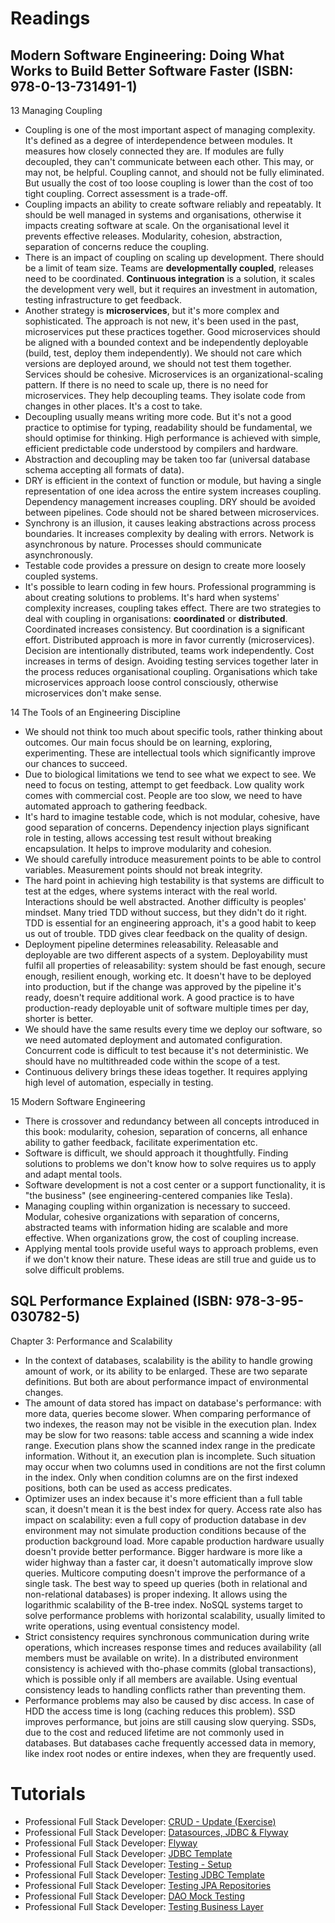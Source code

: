 # Readings

## Modern Software Engineering: Doing What Works to Build Better Software Faster (ISBN: 978-0-13-731491-1)

13 Managing Coupling

- Coupling is one of the most important aspect of managing complexity. It's defined as a degree of interdependence
  between modules. It measures how closely connected they are. If modules are fully decoupled, they can't communicate
  between each other. This may, or may not, be helpful. Coupling cannot, and should not be fully eliminated. But usually
  the cost of too loose coupling is lower than the cost of too tight coupling. Correct assessment is a trade-off.
- Coupling impacts an ability to create software reliably and repeatably. It should be well managed in systems and
  organisations, otherwise it impacts creating software at scale. On the organisational level it prevents effective
  releases. Modularity, cohesion, abstraction, separation of concerns reduce the coupling.
- There is an impact of coupling on scaling up development. There should be a limit of team size. Teams are
  __developmentally coupled__, releases need to be coordinated. __Continuous integration__ is a solution, it scales the
  development very well, but it requires an investment in automation, testing infrastructure to get feedback.
- Another strategy is __microservices__, but it's more complex and sophisticated. The approach is not new, it's been
  used in the past, microservices put these practices together. Good microservices should be aligned with a bounded
  context and be independently deployable (build, test, deploy them independently). We should not care which versions
  are deployed around, we should not test them together. Services should be cohesive. Microservices is an
  organizational-scaling pattern. If there is no need to scale up, there is no need for microservices. They help
  decoupling teams. They isolate code from changes in other places. It's a cost to take.
- Decoupling usually means writing more code. But it's not a good practice to optimise for typing, readability should be
  fundamental, we should optimise for thinking. High performance is achieved with simple, efficient predictable code
  understood by compilers and hardware.
- Abstraction and decoupling may be taken too far (universal database schema accepting all formats of data).
- DRY is efficient in the context of function or module, but having a single representation of one idea across the
  entire system increases coupling. Dependency management increases coupling. DRY should be avoided between pipelines.
  Code should not be shared between microservices.
- Synchrony is an illusion, it causes leaking abstractions across process boundaries. It increases complexity by
  dealing with errors. Network is asynchronous by nature. Processes should communicate asynchronously.
- Testable code provides a pressure on design to create more loosely coupled systems.
- It's possible to learn coding in few hours. Professional programming is about creating solutions to problems. It's
  hard when systems' complexity increases, coupling takes effect. There are two strategies to deal with coupling in
  organisations: __coordinated__ or __distributed__. Coordinated increases consistency. But coordination is a
  significant effort. Distributed approach is more in favor currently (microservices). Decision are intentionally
  distributed, teams work independently. Cost increases in terms of design. Avoiding testing services together later in
  the process reduces organisational coupling. Organisations which take microservices approach loose control
  consciously, otherwise microservices don't make sense.

14 The Tools of an Engineering Discipline

- We should not think too much about specific tools, rather thinking about outcomes. Our main focus should be on
  learning, exploring, experimenting. These are intellectual tools which significantly improve our chances to succeed.
- Due to biological limitations we tend to see what we expect to see. We need to focus on testing, attempt to get
  feedback. Low quality work comes with commercial cost. People are too slow, we need to have automated approach to
  gathering feedback.
- It's hard to imagine testable code, which is not modular, cohesive, have good separation of concerns. Dependency
  injection plays significant role in testing, allows accessing test result without breaking encapsulation. It helps to
  improve modularity and cohesion.
- We should carefully introduce measurement points to be able to control variables. Measurement points should not break
  integrity.
- The hard point in achieving high testability is that systems are difficult to test at the edges, where systems
  interact with the real world. Interactions should be well abstracted. Another difficulty is peoples' mindset. Many
  tried TDD without success, but they didn't do it right. TDD is essential for an engineering approach, it's a good
  habit to keep us out of trouble. TDD gives clear feedback on the quality of design.
- Deployment pipeline determines releasability. Releasable and deployable are two different aspects of a system.
  Deployability must fulfil all properties of releasability: system should be fast enough, secure enough, resilient
  enough, working etc. It doesn't have to be deployed into production, but if the change was approved by the pipeline
  it's ready, doesn't require additional work. A good practice is to have production-ready deployable unit of software
  multiple times per day, shorter is better.
- We should have the same results every time we deploy our software, so we need automated deployment and automated
  configuration. Concurrent code is difficult to test because it's not deterministic. We should have no multithreaded
  code within the scope of a test.
- Continuous delivery brings these ideas together. It requires applying high level of automation, especially in testing.

15 Modern Software Engineering

- There is crossover and redundancy between all concepts introduced in this book: modularity, cohesion, separation of
  concerns, all enhance ability to gather feedback, facilitate experimentation etc.
- Software is difficult, we should approach it thoughtfully. Finding solutions to problems we don't know how to solve
  requires us to apply and adapt mental tools.
- Software development is not a cost center or a support functionality, it is "the business" (see engineering-centered
  companies like Tesla).
- Managing coupling within organization is necessary to succeed. Modular, cohesive organizations with separation of
  concerns, abstracted teams with information hiding are scalable and more effective. When organizations grow, the cost
  of coupling increase.
- Applying mental tools provide useful ways to approach problems, even if we don't know their nature. These ideas are
  still true and guide us to solve difficult problems.

## SQL Performance Explained (ISBN: 978-3-95-030782-5)

Chapter 3: Performance and Scalability

- In the context of databases, scalability is the ability to handle growing amount of work, or its ability to be
  enlarged. These are two separate definitions. But both are about performance impact of environmental changes.
- The amount of data stored has impact on database's performance: with more data, queries become slower. When comparing
  performance of two indexes, the reason may not be visible in the execution plan. Index may be slow for two
  reasons: table access and scanning a wide index range. Execution plans show the scanned index range in the predicate
  information. Without it, an execution plan is incomplete. Such situation may occur when two columns used in conditions
  are not the first column in the index. Only when condition columns are on the first indexed positions, both can be
  used as access predicates.
- Optimizer uses an index because it's more efficient than a full table scan, it doesn't mean it is the best index for
  query. Access rate also has impact on scalability: even a full copy of production database in dev environment may not
  simulate production conditions because of the production background load. More capable production hardware usually
  doesn't provide better performance. Bigger hardware is more like a wider highway than a faster car, it doesn't
  automatically improve slow queries. Multicore computing doesn't improve the performance of a single task. The best way
  to speed up queries (both in relational and non-relational databases) is proper indexing. It allows using the
  logarithmic scalability of the B-tree index. NoSQL systems target to solve performance problems with horizontal
  scalability, usually limited to write operations, using eventual consistency model.
- Strict consistency requires synchronous communication during write operations, which increases response times and
  reduces availability (all members must be available on write). In a distributed environment consistency is achieved
  with tho-phase commits (global transactions), which is possible only if all members are available. Using eventual
  consistency leads to handling conflicts rather than preventing them.
- Performance problems may also be caused by disc access. In case of HDD the access time is long (caching reduces this
  problem). SSD improves performance, but joins are still causing slow querying. SSDs, due to the cost and reduced
  lifetime are not commonly used in databases. But databases cache frequently accessed data in memory, like index root
  nodes or entire indexes, when they are frequently used.

# Tutorials

- Professional Full Stack Developer: [CRUD - Update (Exercise)](https://github.com/marcinciapa/tutorials/pull/59)
- Professional Full Stack Developer: [Datasources, JDBC & Flyway](https://github.com/marcinciapa/tutorials/pull/60)
- Professional Full Stack Developer: [Flyway](https://github.com/marcinciapa/tutorials/pull/61)
- Professional Full Stack Developer: [JDBC Template](https://github.com/marcinciapa/tutorials/pull/62)
- Professional Full Stack Developer: [Testing - Setup](https://github.com/marcinciapa/tutorials/pull/63)
- Professional Full Stack Developer: [Testing JDBC Template](https://github.com/marcinciapa/tutorials/pull/64)
- Professional Full Stack Developer: [Testing JPA Repositories](https://github.com/marcinciapa/tutorials/pull/65)
- Professional Full Stack Developer: [DAO Mock Testing](https://github.com/marcinciapa/tutorials/pull/66)
- Professional Full Stack Developer: [Testing Business Layer](https://github.com/marcinciapa/tutorials/pull/67)
